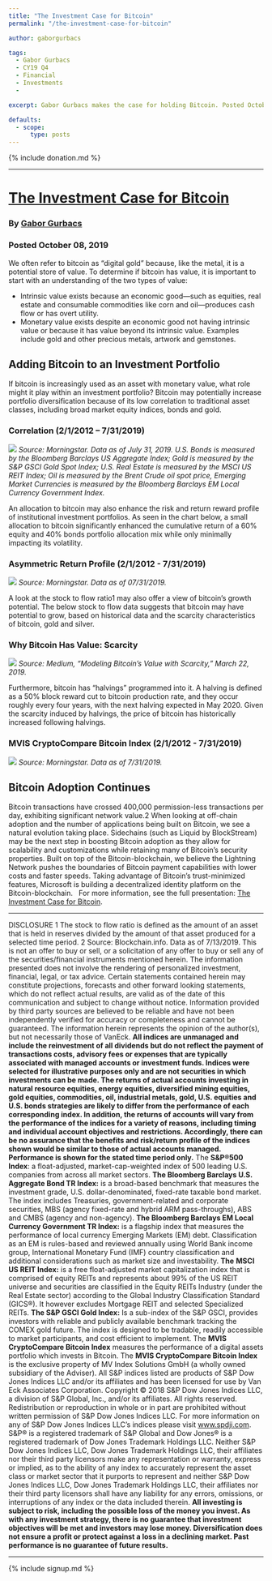 ```yaml
---
title: "The Investment Case for Bitcoin"
permalink: "/the-investment-case-for-bitcoin" 

author: gaborgurbacs

tags:
  - Gabor Gurbacs
  - CY19 Q4
  - Financial
  - Investments
  - 

excerpt: Gabor Gurbacs makes the case for holding Bitcoin. Posted October 8, 2019.

defaults:
  - scope:
      type: posts
---
```


{% include donation.md %}

***

# [The Investment Case for Bitcoin](https://www.vaneck.com/blogs/market-insights/the-investment-case-for-bitcoin/)
### By [Gabor Gurbacs](https://twitter.com/gaborgurbacs)
### Posted October 08, 2019

We often refer to bitcoin as “digital gold” because, like the metal, it is a potential store of value. To determine if bitcoin has value, it is important to start with an understanding of the two types of value:

*   Intrinsic value exists because an economic good—such as equities, real estate and consumable commodities like corn and oil—produces cash flow or has overt utility.
*   Monetary value exists despite an economic good not having intrinsic value or because it has value beyond its intrinsic value. Examples include gold and other precious metals, artwork and gemstones.

## Adding Bitcoin to an Investment Portfolio

If bitcoin is increasingly used as an asset with monetary value, what role might it play within an investment portfolio? Bitcoin may potentially increase portfolio diversification because of its low correlation to traditional asset classes, including broad market equity indices, bonds and gold.

### Correlation (2/1/2012 – 7/31/2019)

![](/assets/images/cy19/cy19m10/g1.png)
*Source: Morningstar. Data as of July 31, 2019. U.S. Bonds is measured by the Bloomberg Barclays US Aggregate Index; Gold is measured by the S&P GSCI Gold Spot Index; U.S. Real Estate is measured by the MSCI US REIT Index; Oil is measured by the Brent Crude oil spot price, Emerging Market Currencies is measured by the Bloomberg Barclays EM Local Currency Government Index.*

An allocation to bitcoin may also enhance the risk and return reward profile of institutional investment portfolios. As seen in the chart below, a small allocation to bitcoin significantly enhanced the cumulative return of a 60% equity and 40% bonds portfolio allocation mix while only minimally impacting its volatility.

### Asymmetric Return Profile (2/1/2012 - 7/31/2019)

![](/assets/images/cy19/cy19m10/g2.png)
*Source: Morningstar. Data as of 07/31/2019.*

A look at the stock to flow ratio1 may also offer a view of bitcoin’s growth potential. The below stock to flow data suggests that bitcoin may have potential to grow, based on historical data and the scarcity characteristics of bitcoin, gold and silver.

### Why Bitcoin Has Value: Scarcity

![](/assets/images/cy19/cy19m10/g3.png)
*Source: Medium, “Modeling Bitcoin’s Value with Scarcity,” March 22, 2019.*

Furthermore, bitcoin has “halvings” programmed into it. A halving is defined as a 50% block reward cut to bitcoin production rate, and they occur roughly every four years, with the next halving expected in May 2020. Given the scarcity induced by halvings, the price of bitcoin has historically increased following halvings.

### MVIS CryptoCompare Bitcoin Index (2/1/2012 - 7/31/2019)

![](/assets/images/cy19/cy19m10/g4.png)
*Source: Morningstar. Data as of 7/31/2019.*

## Bitcoin Adoption Continues

Bitcoin transactions have crossed 400,000 permission-less transactions per day, exhibiting significant network value.2 When looking at off-chain adoption and the number of applications being built on Bitcoin, we see a natural evolution taking place. Sidechains (such as Liquid by BlockStream) may be the next step in boosting Bitcoin adoption as they allow for scalability and customizations while retaining many of Bitcoin’s security properties. Built on top of the Bitcoin-blockchain, we believe the Lightning Network pushes the boundaries of Bitcoin payment capabilities with lower costs and faster speeds. Taking advantage of Bitcoin’s trust-minimized features, Microsoft is building a decentralized identity platform on the Bitcoin-blockchain.   For more information, see the full presentation: [The Investment Case for Bitcoin](https://www.vaneck.com/globalassets/home/us/blogs/bm-blog-categories/vaneck-digital-assets--the-investment-case-for-bitcoin.pdf).

***

DISCLOSURE 1 The stock to flow ratio is defined as the amount of an asset that is held in reserves divided by the amount of that asset produced for a selected time period. 2  Source: Blockchain.info. Data as of 7/13/2019. This is not an offer to buy or sell, or a solicitation of any offer to buy or sell any of the securities/financial instruments mentioned herein. The information presented does not involve the rendering of personalized investment, financial, legal, or tax advice. Certain statements contained herein may constitute projections, forecasts and other forward looking statements, which do not reflect actual results, are valid as of the date of this communication and subject to change without notice. Information provided by third party sources are believed to be reliable and have not been independently verified for accuracy or completeness and cannot be guaranteed. The information herein represents the opinion of the author(s), but not necessarily those of VanEck. **All indices are unmanaged and include the reinvestment of all dividends but do not reflect the payment of transactions costs, advisory fees or expenses that are typically associated with managed accounts or investment funds. Indices were selected for illustrative purposes only and are not securities in which investments can be made. The returns of actual accounts investing in natural resource equities, energy equities, diversified mining equities, gold equities, commodities, oil, industrial metals, gold, U.S. equities and U.S. bonds strategies are likely to differ from the performance of each corresponding index. In addition, the returns of accounts will vary from the performance of the indices for a variety of reasons, including timing and individual account objectives and restrictions. Accordingly, there can be no assurance that the benefits and risk/return profile of the indices shown would be similar to those of actual accounts managed. Performance is shown for the stated time period only.** The **S&P®500 Index**: a float-adjusted, market-cap-weighted index of 500 leading U.S. companies from across all market sectors. **The Bloomberg Barclays U.S. Aggregate Bond TR Index:** is a broad-based benchmark that measures the investment grade, U.S. dollar-denominated, fixed-rate taxable bond market. The index includes Treasuries, government-related and corporate securities, MBS (agency fixed-rate and hybrid ARM pass-throughs), ABS and CMBS (agency and non-agency). **The Bloomberg Barclays EM Local Currency Government TR Index:** is a flagship index that measures the performance of local currency Emerging Markets (EM) debt. Classification as an EM is rules-based and reviewed annually using World Bank income group, International Monetary Fund (IMF) country classification and additional considerations such as market size and investability. **The** **MSCI US REIT Index:** is a free float-adjusted market capitalization index that is comprised of equity REITs and represents about 99% of the US REIT universe and securities are classified in the Equity REITs Industry (under the Real Estate sector) according to the Global Industry Classification Standard (GICS®). It however excludes Mortgage REIT and selected Specialized REITs. **The S&P GSCI Gold Index:** Is a sub-index of the S&P GSCI, provides investors with reliable and publicly available benchmark tracking the COMEX gold future. The index is designed to be tradable, readily accessible to market participants, and cost efficient to implement. The **MVIS CryptoCompare Bitcoin Index** measures the performance of a digital assets portfolio which invests in Bitcoin. The **MVIS CryptoCompare Bitcoin Index** is the exclusive property of MV Index Solutions GmbH (a wholly owned subsidiary of the Adviser). All S&P indices listed are products of S&P Dow Jones Indices LLC and/or its affiliates and has been licensed for use by Van Eck Associates Corporation. Copyright © 2018 S&P Dow Jones Indices LLC, a division of S&P Global, Inc., and/or its affiliates. All rights reserved. Redistribution or reproduction in whole or in part are prohibited without written permission of S&P Dow Jones Indices LLC. For more information on any of S&P Dow Jones Indices LLC’s indices please visit www.spdji.com. S&P® is a registered trademark of S&P Global and Dow Jones® is a registered trademark of Dow Jones Trademark Holdings LLC. Neither S&P Dow Jones Indices LLC, Dow Jones Trademark Holdings LLC, their affiliates nor their third party licensors make any representation or warranty, express or implied, as to the ability of any index to accurately represent the asset class or market sector that it purports to represent and neither S&P Dow Jones Indices LLC, Dow Jones Trademark Holdings LLC, their affiliates nor their third party licensors shall have any liability for any errors, omissions, or interruptions of any index or the data included therein. **All investing is subject to risk, including the possible loss of the money you invest. As with any investment strategy, there is no guarantee that investment objectives will be met and investors may lose money. Diversification does not ensure a profit or protect against a loss in a declining market. Past performance is no guarantee of future results.**

***

{% include signup.md %}